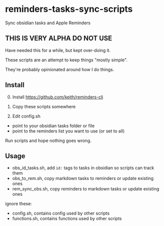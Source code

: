 # reminders-tasks-sync-scripts
Sync obsidian tasks and Apple Reminders


## THIS IS VERY ALPHA DO NOT USE ##


Have needed this for a while, but kept over-doing it. 

These scripts are an attempt to keep things "mostly simple".

They're probably opinionated around how I do things.

## Install

0. Install https://github.com/keith/reminders-cli

1. Copy these scripts somewhere

2. Edit config.sh

- point to your obsidian tasks folder or file
- point to the reminders list you want to use (or set to all)

Run scripts and hope nothing goes wrong.


## Usage 

- obs_id_tasks.sh, add `id:` tags to tasks in obsidian so scripts can track them
- obs_to_rem.sh, copy markdown tasks to reminders or update existing ones
- rem_sync_obs.sh, copy reminders to markdown tasks or update existing ones 


ignore these:

- config.sh, contains config used by other scripts
- functions.sh, contains functions used by other scripts
